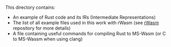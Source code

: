 This directory contains:

* An example of Rust code and its IRs (Intermediate Representations)
* The list of all example files used in this work with rWasm (see [rWasm](https://github.com/secure-foundations/rWasm/tree/mswasm) repository for more details)
* A file containing useful commands for compiling Rust to MS-Wasm (or C to MS-Wassm when using clang)
